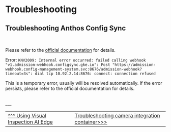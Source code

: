# Troubleshooting

## Troubleshooting Anthos Config Sync

<br>

Please refer to the [official documentation](https://cloud.google.com/anthos-config-management/docs/reference/errors) for details.

Error: `KNV2009: Internal error occurred: failed calling webhook "v1.admission-webhook.configsync.gke.io": Post "https://admission-webhook.config-management-system.svc:8676/admission-webhook?timeout=3s": dial tcp 10.92.2.14:8676: connect: connection refused`

This is a temporary error, usually will be resolved automatically. If the error persists, please refer to the official documentation for details.

<br>
___

<table width="100%">
<tr><td><a href="./useviai.md">^^^ Using Visual Inspection AI Edge</td><td><a href="./troubleshootingcameraintegration.md">Troubleshooting camera integration container>>></td></tr>
</table>
